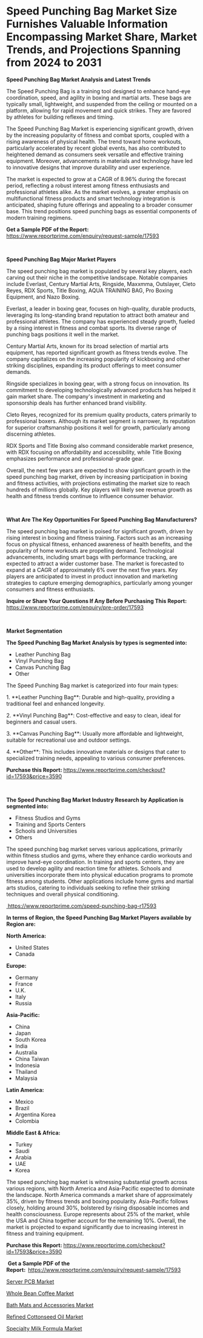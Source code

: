 <p><h1>Speed Punching Bag Market Size Furnishes Valuable Information Encompassing Market Share, Market Trends, and Projections Spanning from 2024 to 2031</h1></p><p><strong>Speed Punching Bag Market Analysis and Latest Trends</strong></p>
<p><p>The Speed Punching Bag is a training tool designed to enhance hand-eye coordination, speed, and agility in boxing and martial arts. These bags are typically small, lightweight, and suspended from the ceiling or mounted on a platform, allowing for rapid movement and quick strikes. They are favored by athletes for building reflexes and timing.</p><p>The Speed Punching Bag Market is experiencing significant growth, driven by the increasing popularity of fitness and combat sports, coupled with a rising awareness of physical health. The trend toward home workouts, particularly accelerated by recent global events, has also contributed to heightened demand as consumers seek versatile and effective training equipment. Moreover, advancements in materials and technology have led to innovative designs that improve durability and user experience.</p><p>The market is expected to grow at a CAGR of 8.96% during the forecast period, reflecting a robust interest among fitness enthusiasts and professional athletes alike. As the market evolves, a greater emphasis on multifunctional fitness products and smart technology integration is anticipated, shaping future offerings and appealing to a broader consumer base. This trend positions speed punching bags as essential components of modern training regimens.</p></p>
<p><strong>Get a Sample PDF of the Report:&nbsp;</strong> <a href="https://www.reportprime.com/enquiry/request-sample/17593?utm_campaign=32&utm_medium=2&utm_source=Github&utm_content=ia&utm_term=19112024&utm_id=speed-punching-bag">https://www.reportprime.com/enquiry/request-sample/17593</a></p>
<p>&nbsp;</p>
<p><strong>Speed Punching Bag Major Market Players</strong></p>
<p><p>The speed punching bag market is populated by several key players, each carving out their niche in the competitive landscape. Notable companies include Everlast, Century Martial Arts, Ringside, Maxxmma, Outslayer, Cleto Reyes, RDX Sports, Title Boxing, AQUA TRAINING BAG, Pro Boxing Equipment, and Nazo Boxing.</p><p>Everlast, a leader in boxing gear, focuses on high-quality, durable products, leveraging its long-standing brand reputation to attract both amateur and professional athletes. The company has experienced steady growth, fueled by a rising interest in fitness and combat sports. Its diverse range of punching bags positions it well in the market.</p><p>Century Martial Arts, known for its broad selection of martial arts equipment, has reported significant growth as fitness trends evolve. The company capitalizes on the increasing popularity of kickboxing and other striking disciplines, expanding its product offerings to meet consumer demands.</p><p>Ringside specializes in boxing gear, with a strong focus on innovation. Its commitment to developing technologically advanced products has helped it gain market share. The company's investment in marketing and sponsorship deals has further enhanced brand visibility.</p><p>Cleto Reyes, recognized for its premium quality products, caters primarily to professional boxers. Although its market segment is narrower, its reputation for superior craftsmanship positions it well for growth, particularly among discerning athletes.</p><p>RDX Sports and Title Boxing also command considerable market presence, with RDX focusing on affordability and accessibility, while Title Boxing emphasizes performance and professional-grade gear.</p><p>Overall, the next few years are expected to show significant growth in the speed punching bag market, driven by increasing participation in boxing and fitness activities, with projections estimating the market size to reach hundreds of millions globally. Key players will likely see revenue growth as health and fitness trends continue to influence consumer behavior.</p></p>
<p>&nbsp;</p>
<p><strong>What Are The Key Opportunities For Speed Punching Bag Manufacturers?</strong></p>
<p><p>The speed punching bag market is poised for significant growth, driven by rising interest in boxing and fitness training. Factors such as an increasing focus on physical fitness, enhanced awareness of health benefits, and the popularity of home workouts are propelling demand. Technological advancements, including smart bags with performance tracking, are expected to attract a wider customer base. The market is forecasted to expand at a CAGR of approximately 6% over the next five years. Key players are anticipated to invest in product innovation and marketing strategies to capture emerging demographics, particularly among younger consumers and fitness enthusiasts.</p></p>
<p><strong>Inquire or Share Your Questions If Any Before Purchasing This Report:</strong> <a href="https://www.reportprime.com/enquiry/pre-order/17593?utm_campaign=32&utm_medium=2&utm_source=Github&utm_content=ia&utm_term=19112024&utm_id=speed-punching-bag">https://www.reportprime.com/enquiry/pre-order/17593</a></p>
<p>&nbsp;</p>
<p><strong>Market Segmentation</strong></p>
<p><strong>The Speed Punching Bag Market Analysis by types is segmented into:</strong></p>
<p><ul><li>Leather Punching Bag</li><li>Vinyl Punching Bag</li><li>Canvas Punching Bag</li><li>Other</li></ul></p>
<p><p>The Speed Punching Bag market is categorized into four main types: </p><p>1. **Leather Punching Bag**: Durable and high-quality, providing a traditional feel and enhanced longevity.</p><p>2. **Vinyl Punching Bag**: Cost-effective and easy to clean, ideal for beginners and casual users.</p><p>3. **Canvas Punching Bag**: Usually more affordable and lightweight, suitable for recreational use and outdoor settings.</p><p>4. **Other**: This includes innovative materials or designs that cater to specialized training needs, appealing to various consumer preferences.</p></p>
<p><strong>Purchase this Report:&nbsp;</strong><a href="https://www.reportprime.com/checkout?id=17593&price=3590&utm_campaign=32&utm_medium=2&utm_source=Github&utm_content=ia&utm_term=19112024&utm_id=speed-punching-bag">https://www.reportprime.com/checkout?id=17593&price=3590</a></p>
<p>&nbsp;</p>
<p><strong>The Speed Punching Bag Market Industry Research by Application is segmented into:</strong></p>
<p><ul><li>Fitness Studios and Gyms</li><li>Training and Sports Centers</li><li>Schools and Universities</li><li>Others</li></ul></p>
<p><p>The speed punching bag market serves various applications, primarily within fitness studios and gyms, where they enhance cardio workouts and improve hand-eye coordination. In training and sports centers, they are used to develop agility and reaction time for athletes. Schools and universities incorporate them into physical education programs to promote fitness among students. Other applications include home gyms and martial arts studios, catering to individuals seeking to refine their striking techniques and overall physical conditioning.</p></p>
<p><a href="https://www.reportprime.com/speed-punching-bag-r17593?utm_campaign=32&utm_medium=2&utm_source=Github&utm_content=ia&utm_term=19112024&utm_id=speed-punching-bag">&nbsp;https://www.reportprime.com/speed-punching-bag-r17593</a></p>
<p><strong>In terms of Region, the Speed Punching Bag Market Players available by Region are:</strong></p>
<p>
    <p> <strong> North America: </strong>
        <ul>
            <li>United States</li>
            <li>Canada</li>
        </ul>
        </p> 
    <p> <strong> Europe: </strong>
        <ul>
            <li>Germany</li>
            <li>France</li>
            <li>U.K.</li>
            <li>Italy</li>
            <li>Russia</li>
        </ul>
        </p> 
    <p> <strong> Asia-Pacific: </strong>
        <ul>
            <li>China</li>
            <li>Japan</li>
            <li>South Korea</li>
            <li>India</li>
            <li>Australia</li>
            <li>China Taiwan</li>
            <li>Indonesia</li>
            <li>Thailand</li>
            <li>Malaysia</li>
        </ul>
        </p> 
    <p> <strong> Latin America: </strong>
        <ul>
            <li>Mexico</li>
            <li>Brazil</li>
            <li>Argentina Korea</li>
            <li>Colombia</li>
        </ul>
        </p> 
    <p> <strong> Middle East & Africa: </strong>
        <ul>
            <li>Turkey</li>
            <li>Saudi</li>
            <li>Arabia</li>
            <li>UAE</li>
            <li>Korea</li>
        </ul>
    </p>
    </p>
<p><p>The speed punching bag market is witnessing substantial growth across various regions, with North America and Asia-Pacific expected to dominate the landscape. North America commands a market share of approximately 35%, driven by fitness trends and boxing popularity. Asia-Pacific follows closely, holding around 30%, bolstered by rising disposable incomes and health consciousness. Europe represents about 25% of the market, while the USA and China together account for the remaining 10%. Overall, the market is projected to expand significantly due to increasing interest in fitness and training equipment.</p></p>
<p><strong>Purchase this Report: </strong><a href="https://www.reportprime.com/checkout?id=17593&price=3590&utm_campaign=32&utm_medium=2&utm_source=Github&utm_content=ia&utm_term=19112024&utm_id=speed-punching-bag">https://www.reportprime.com/checkout?id=17593&price=3590</a></p>
<p>&nbsp;<strong>Get a Sample PDF of the Report:&nbsp;&nbsp;</strong><a href="https://www.reportprime.com/enquiry/request-sample/17593?utm_campaign=32&utm_medium=2&utm_source=Github&utm_content=ia&utm_term=19112024&utm_id=speed-punching-bag">https://www.reportprime.com/enquiry/request-sample/17593</a></p>
<p><strong></strong></p>
<p><p><a href="https://issuu.com/reportprime-2/docs/server-pcb-market-size-2030.pptx_dc31547585fd83?utm_campaign=32&utm_medium=2&utm_source=Github&utm_content=ia&utm_term=19112024&utm_id=speed-punching-bag">Server PCB Market</a></p><p><a href="https://www.linkedin.com/pulse/projected-growth-whole-bean-coffee-market-size-drivers-expected-gb3ee?utm_campaign=32&utm_medium=2&utm_source=Github&utm_content=ia&utm_term=19112024&utm_id=speed-punching-bag">Whole Bean Coffee Market</a></p><p><a href="https://issuu.com/reportprime-2/docs/bath-mats-and-accessories-market-si_394f4d6851ccbc?utm_campaign=32&utm_medium=2&utm_source=Github&utm_content=ia&utm_term=19112024&utm_id=speed-punching-bag">Bath Mats and Accessories Market</a></p><p><a href="https://www.linkedin.com/pulse/investigating-refined-cottonseed-oil-market-size-projected-cagr-5vj7e?utm_campaign=32&utm_medium=2&utm_source=Github&utm_content=ia&utm_term=19112024&utm_id=speed-punching-bag">Refined Cottonseed Oil Market</a></p><p><a href="https://github.com/irfadac/Market-Research-Report-List-5/blob/main/specialty-milk-formula-market.md?utm_campaign=32&utm_medium=2&utm_source=Github&utm_content=ia&utm_term=19112024&utm_id=speed-punching-bag">Specialty Milk Formula Market</a></p></p>